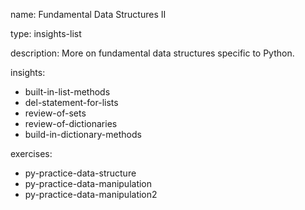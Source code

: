 name: Fundamental Data Structures II

type: insights-list

description: More on fundamental data structures specific to Python.

insights:
  - built-in-list-methods
  - del-statement-for-lists
  - review-of-sets
  - review-of-dictionaries
  - build-in-dictionary-methods

exercises:
  - py-practice-data-structure
  - py-practice-data-manipulation
  - py-practice-data-manipulation2
